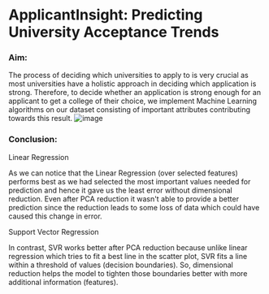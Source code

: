 # ApplicantInsight: Predicting University Acceptance Trends


### Aim:
The process of deciding which universities to apply to is very crucial as most universities have a holistic approach in deciding which application is strong. Therefore, to decide whether an application is strong enough for an applicant to get a college of their choice, we implement Machine Learning algorithms on our  dataset consisting of important attributes contributing towards this result. ![image](https://user-images.githubusercontent.com/67019064/230849964-dbbaa05a-c21f-474f-aa77-20fd2b654fad.png)


### Conclusion:
Linear Regression

As we can notice that the Linear Regression (over selected features) performs best as we had selected the most important values needed for prediction and hence it gave us the least error without dimensional reduction. Even after PCA reduction it wasn't able to provide a better prediction since the reduction leads to some loss of data which could have caused this change in error.

Support Vector Regression

In contrast, SVR works better after PCA reduction because unlike linear regression which tries to fit a best line in the scatter plot, SVR fits a line within a threshold of values (decision boundaries). So, dimensional reduction helps the model to tighten those boundaries better with more additional information (features).

